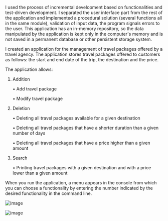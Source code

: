 I used the process of incremental development based on functionalities and test-driven development. I separated the user interface part from the rest of the application and implemented a procedural solution (several functions all in the same module), validation of input data, the program signals errors to the user. This application has an in-memory repository, so the data manipulated by the application is kept
only in the computer's memory and is not saved in a permanent database or other persistent storage system.

I created an application for the management of travel packages offered by a travel agency. The application stores travel packages offered to customers as follows: the start and end date of the trip, the
destination and the price.


The application allows:

   1. Addition
      
      • Add travel package
      
      • Modify travel package


   3. Deletion
      
      • Deleting all travel packages available for a given destination
      
      • Deleting all travel packages that have a shorter duration than a given number of days
      
      • Deleting all travel packages that have a price higher than a given amount


   5. Search
      
      • Printing travel packages with a given destination and with a price lower than a given amount


When you run the application, a menu appears in the console from which you can choose a functionality by entering the number indicated by the desired functionality in the command line.

![image](https://github.com/cristianamihu/UBB_Computer-Science/assets/128689630/7836b3e6-d694-41f5-855a-8deb8aa0b3d8)

![image](https://github.com/cristianamihu/UBB_Computer-Science/assets/128689630/d59394a4-5d5b-4c38-8f56-7b455072b328)
